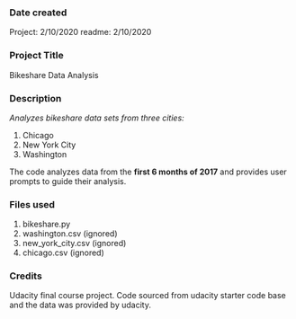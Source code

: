 ### Date created
Project: 2/10/2020
readme: 2/10/2020

### Project Title
Bikeshare Data Analysis

### Description
*Analyzes bikeshare data sets from three cities:*
1. Chicago
2. New York City
3. Washington

The code analyzes data from the **first 6 months of 2017** and provides user prompts to guide their analysis.

### Files used
1. bikeshare.py
2. washington.csv (ignored)
3. new_york_city.csv (ignored)
4. chicago.csv (ignored)

### Credits
Udacity final course project. Code  sourced from udacity starter code base and the data was provided by udacity.


